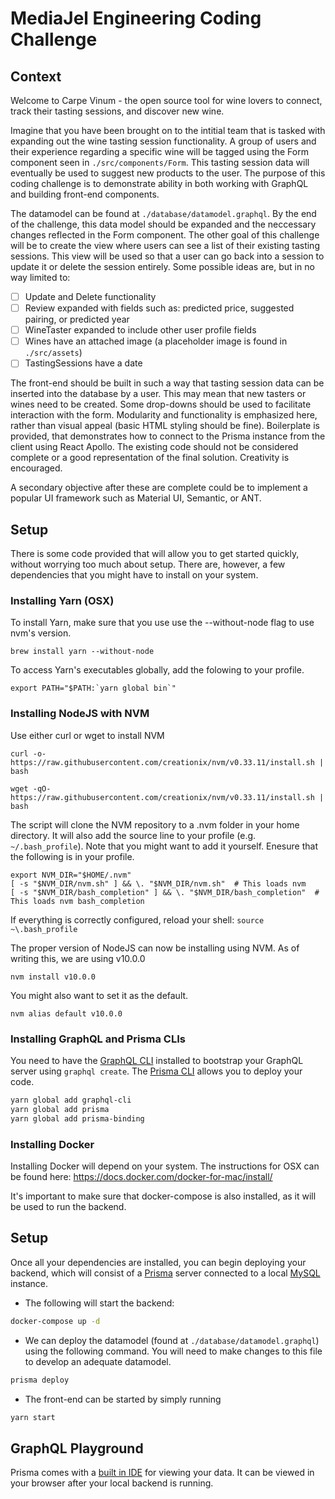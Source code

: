 # MediaJel Engineering Coding Challenge

## Context

Welcome to Carpe Vinum -  the open source tool for wine lovers to connect, track their tasting sessions, and discover new wine.

Imagine that you have been brought on to the intitial team that is tasked with expanding out the wine tasting session functionality. A group of users and their experience regarding a specific wine will be tagged using the Form component seen in `./src/components/Form`. This tasting session data will eventually be used to suggest new products to the user. The purpose of this coding challenge is to demonstrate ability in both working with GraphQL and building front-end components.

The datamodel can be found at `./database/datamodel.graphql`. By the end of the challenge, this data model should be expanded and the neccessary changes reflected in the Form component. The other goal of this challenge will be to create the view where users can see a list of their existing tasting sessions. This view will be used so that a user can go back into a session to update it or delete the session entirely. Some possible ideas are, but in no way limited to:

- [ ] Update and Delete functionality
- [ ] Review expanded with fields such as: predicted price, suggested pairing, or predicted year
- [ ] WineTaster expanded to include other user profile fields
- [ ] Wines have an attached image (a placeholder image is found in `./src/assets`)
- [ ] TastingSessions have a date

The front-end should be built in such a way that tasting session data can be inserted into the database by a user. This may mean that new tasters or wines need to be created. Some drop-downs should be used to facilitate interaction with the form. Modularity and functionality is emphasized here, rather than visual appeal (basic HTML styling should be fine). Boilerplate is provided, that demonstrates how to connect to the Prisma instance from the client using React Apollo. The existing code should not be considered complete or a good representation of the final solution. Creativity is encouraged. 

A secondary objective after these are complete could be to implement a popular UI framework such as Material UI, Semantic, or ANT.

## Setup
There is some code provided that will allow you to get started quickly, without worrying too much about setup. There are, however, a few dependencies that you might have to install on your system.

### Installing Yarn (OSX)
To install Yarn, make sure that you use use the --without-node flag to use nvm's version.

```
brew install yarn --without-node
```

To access Yarn's executables globally, add the folowing to your profile.

```
export PATH="$PATH:`yarn global bin`"
```

### Installing NodeJS with NVM
Use either curl or wget to install NVM

```
curl -o- https://raw.githubusercontent.com/creationix/nvm/v0.33.11/install.sh | bash
```

```
wget -qO- https://raw.githubusercontent.com/creationix/nvm/v0.33.11/install.sh | bash
```

The script will clone the NVM repository to a .nvm folder in your home directory. It will also add the source
line to your profile (e.g. `~/.bash_profile`). Note that you might want to add it yourself.
Enesure that the following is in your profile.

```
export NVM_DIR="$HOME/.nvm"
[ -s "$NVM_DIR/nvm.sh" ] && \. "$NVM_DIR/nvm.sh"  # This loads nvm
[ -s "$NVM_DIR/bash_completion" ] && \. "$NVM_DIR/bash_completion"  # This loads nvm bash_completion
```

If everything is correctly configured, reload your shell: `source ~\.bash_profile`

The proper version of NodeJS can now be installing using NVM. As of writing this, we are using v10.0.0

```
nvm install v10.0.0
```

You might also want to set it as the default.

```
nvm alias default v10.0.0
```

### Installing GraphQL and Prisma CLIs
You need to have the [GraphQL CLI](https://github.com/graphql-cli/graphql-cli) installed to bootstrap your GraphQL server using `graphql create`. The [Prisma CLI](https://github.com/prismagraphql/prisma/) allows you to deploy your code.

```sh
yarn global add graphql-cli
yarn global add prisma
yarn global add prisma-binding
```

### Installing Docker
Installing Docker will depend on your system.  The instructions for OSX can be found here: https://docs.docker.com/docker-for-mac/install/

It's important to make sure that docker-compose is also installed, as it will be used to run the backend. 

## Setup

Once all your dependencies are installed, you can begin deploying your backend, which will consist of a [Prisma](https://www.prisma.io/) server connected to a local [MySQL](https://www.mysql.com/) instance. 

- The following will start the backend: 
```sh
docker-compose up -d
```
- We can deploy the datamodel (found at `./database/datamodel.graphql`) using the following command. You will need to make changes to this file to develop an adequate datamodel.
```sh
prisma deploy
```
- The front-end can be started by simply running
```sh
yarn start
```

## GraphQL Playground

Prisma comes with a [built in IDE](https://github.com/prisma/graphql-playground) for viewing your data. It can be viewed in your browser after your local backend is running. 

